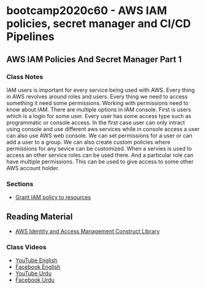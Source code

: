 # bootcamp2020c60 - AWS IAM policies, secret manager and CI/CD Pipelines

## AWS IAM Policies And Secret Manager Part 1

### Class Notes

IAM users is important for every service being used with AWS. Every thing in AWS revolves around roles and users. Every thing we need to access something it need some permissions. Working with permissions need to know about IAM. There are multiple options in IAM console. First is users which is a login for some user. Every user has some access type such as programmatic or console access. In the first case user can only intract using console and use different aws services while in console access a user can also use AWS web console. We can set permissions for a user or can add a user to a group.
We can also create custom policies where permissions for any sevice can be customized. When a servies is used to access an other service roles can be used there. And a particular role can have multiple permissions. This can be used to give access to some other AWS account holder.

### Sections

- [Grant IAM policy to resources](./step12_grant_iam_policy_to_resources)

## Reading Material

- [AWS Identity and Access Management Construct Library](https://docs.aws.amazon.com/cdk/api/latest/docs/aws-iam-readme.html)

### Class Videos

- [YouTube English](https://www.youtube.com/watch?v=geV-TV7kTgE&ab_channel=PanacloudServerlessSaaSTraining)
- [Facebook English](https://www.facebook.com/zeeshanhanif/videos/10225434631997604)
- [YouTube Urdu](https://www.youtube.com/watch?v=AHam583oT7c)
- [Facebook Urdu](https://www.facebook.com/zeeshanhanif/videos/10225444019552287)
